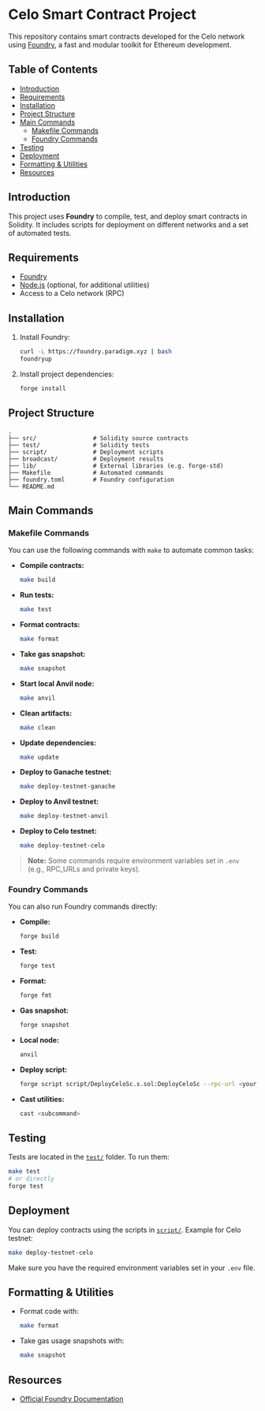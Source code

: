 # Celo Smart Contract Project

This repository contains smart contracts developed for the Celo network using [Foundry](https://book.getfoundry.sh/), a fast and modular toolkit for Ethereum development.

## Table of Contents

- [Introduction](#introduction)
- [Requirements](#requirements)
- [Installation](#installation)
- [Project Structure](#project-structure)
- [Main Commands](#main-commands)
  - [Makefile Commands](#makefile-commands)
  - [Foundry Commands](#foundry-commands)
- [Testing](#testing)
- [Deployment](#deployment)
- [Formatting & Utilities](#formatting--utilities)
- [Resources](#resources)

## Introduction

This project uses **Foundry** to compile, test, and deploy smart contracts in Solidity. It includes scripts for deployment on different networks and a set of automated tests.

## Requirements

- [Foundry](https://book.getfoundry.sh/getting-started/installation.html)
- [Node.js](https://nodejs.org/) (optional, for additional utilities)
- Access to a Celo network (RPC)

## Installation

1. Install Foundry:
    ```sh
    curl -L https://foundry.paradigm.xyz | bash
    foundryup
    ```

2. Install project dependencies:
    ```sh
    forge install
    ```

## Project Structure

```
.
├── src/                # Solidity source contracts
├── test/               # Solidity tests
├── script/             # Deployment scripts
├── broadcast/          # Deployment results
├── lib/                # External libraries (e.g. forge-std)
├── Makefile            # Automated commands
├── foundry.toml        # Foundry configuration
└── README.md
```

## Main Commands

### Makefile Commands

You can use the following commands with `make` to automate common tasks:

- **Compile contracts:**
    ```sh
    make build
    ```

- **Run tests:**
    ```sh
    make test
    ```

- **Format contracts:**
    ```sh
    make format
    ```

- **Take gas snapshot:**
    ```sh
    make snapshot
    ```

- **Start local Anvil node:**
    ```sh
    make anvil
    ```

- **Clean artifacts:**
    ```sh
    make clean
    ```

- **Update dependencies:**
    ```sh
    make update
    ```

- **Deploy to Ganache testnet:**
    ```sh
    make deploy-testnet-ganache
    ```

- **Deploy to Anvil testnet:**
    ```sh
    make deploy-testnet-anvil
    ```

- **Deploy to Celo testnet:**
    ```sh
    make deploy-testnet-celo
    ```

> **Note:** Some commands require environment variables set in `.env` (e.g., RPC_URLs and private keys).

### Foundry Commands

You can also run Foundry commands directly:

- **Compile:**
    ```sh
    forge build
    ```

- **Test:**
    ```sh
    forge test
    ```

- **Format:**
    ```sh
    forge fmt
    ```

- **Gas snapshot:**
    ```sh
    forge snapshot
    ```

- **Local node:**
    ```sh
    anvil
    ```

- **Deploy script:**
    ```sh
    forge script script/DeployCeloSc.s.sol:DeployCeloSc --rpc-url <your_rpc_url> --private-key <your_private_key>
    ```

- **Cast utilities:**
    ```sh
    cast <subcommand>
    ```

## Testing

Tests are located in the [`test/`](test/) folder. To run them:

```sh
make test
# or directly
forge test
```

## Deployment

You can deploy contracts using the scripts in [`script/`](script/). Example for Celo testnet:

```sh
make deploy-testnet-celo
```

Make sure you have the required environment variables set in your `.env` file.

## Formatting & Utilities

- Format code with:
    ```sh
    make format
    ```
- Take gas usage snapshots with:
    ```sh
    make snapshot
    ```

## Resources

- [Official Foundry Documentation](https://book.getfoundry.sh/)